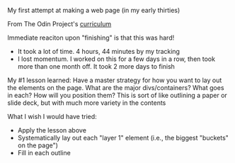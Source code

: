 My first attempt at making a web page (in my early thirties)

From The Odin Project's [curriculum](http://www.theodinproject.com/courses/web-development-101/lessons/html-css)

Immediate reaciton upon "finishing" is that this was hard!
- It took a lot of time. 4 hours, 44 minutes by my tracking
- I lost momentum. I worked on this for a few days in a row, then took more than one month off. It took 2 more days to finish

My #1 lesson learned: Have a master strategy for how you want to lay out the elements on the page. What are the major divs/containers? What goes in each? How will you position them? This is sort of like outlining a paper or slide deck, but with much more variety in the contents

What I wish I would have tried:
- Apply the lesson above
- Systematically lay out each "layer 1" element (i.e., the biggest "buckets" on the page")
- Fill in each outline
